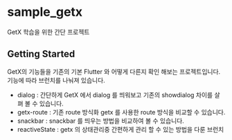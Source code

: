 # sample_getx

GetX 학습을 위한 간단 프로젝트 

## Getting Started

GetX의 기능들을 기존의 기본 Flutter 와 어떻게 다른지 확인 해보는 프로젝트입니다.
기능에 따라 브런치를 나눠져 있습니다.
 - dialog : 간단하게 GetX 에서 dialog 를 띄워보고 기존의 showdialog 차이를 살펴 볼 수 있습니다.
 - getx-route : 기존 route 방식화 getx 를 사용한 route 방식을 비교할 수 있습니다.
 - snackbar : snackbar 를 띄우는 방법을 비교하여 볼 수 있습니다. 
 - reactiveState : getx 의 상태관리중 간편하게 관리 할 수 있는 방법을 다룬 브런치 
